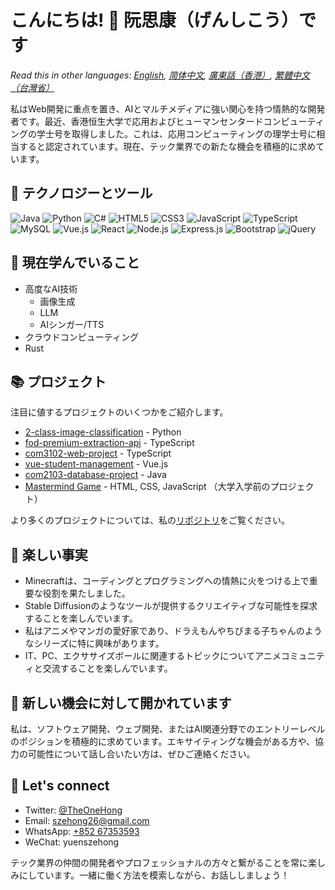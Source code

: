 # こんにちは! 👋 阮思康（げんしこう）です

*Read this in other languages: [English](README.md), [简体中文](README.zh-CN.md), [廣東話（香港）](README.zh-HK.md), [繁體中文（台灣省）](README.zh-TW.md)*

私はWeb開発に重点を置き、AIとマルチメディアに強い関心を持つ情熱的な開発者です。最近、香港恒生大学で応用およびヒューマンセンタードコンピューティングの学士号を取得しました。これは、応用コンピューティングの理学士号に相当すると認定されています。現在、テック業界での新たな機会を積極的に求めています。

## 🔧 テクノロジーとツール

![Java](https://img.shields.io/badge/-Java-007396?style=flat-square&logo=java&logoColor=white)
![Python](https://img.shields.io/badge/-Python-3776AB?style=flat-square&logo=python&logoColor=white)
![C#](https://img.shields.io/badge/-C%23-239120?style=flat-square&logo=c-sharp&logoColor=white)
![HTML5](https://img.shields.io/badge/-HTML5-E34F26?style=flat-square&logo=html5&logoColor=white)
![CSS3](https://img.shields.io/badge/-CSS3-1572B6?style=flat-square&logo=css3&logoColor=white)
![JavaScript](https://img.shields.io/badge/-JavaScript-F7DF1E?style=flat-square&logo=javascript&logoColor=black)
![TypeScript](https://img.shields.io/badge/-TypeScript-3178C6?style=flat-square&logo=typescript&logoColor=white)
![MySQL](https://img.shields.io/badge/-MySQL-4479A1?style=flat-square&logo=mysql&logoColor=white)
![Vue.js](https://img.shields.io/badge/-Vue.js-4FC08D?style=flat-square&logo=vue.js&logoColor=white)
![React](https://img.shields.io/badge/-React-61DAFB?style=flat-square&logo=react&logoColor=black)
![Node.js](https://img.shields.io/badge/-Node.js-339933?style=flat-square&logo=node.js&logoColor=white)
![Express.js](https://img.shields.io/badge/-Express.js-000000?style=flat-square&logo=express&logoColor=white)
![Bootstrap](https://img.shields.io/badge/-Bootstrap-7952B3?style=flat-square&logo=bootstrap&logoColor=white) 
![jQuery](https://img.shields.io/badge/-jQuery-0769AD?style=flat-square&logo=jquery&logoColor=white)

## 🌱 現在学んでいること

- 高度なAI技術
  - 画像生成
  - LLM
  - AIシンガー/TTS
- クラウドコンピューティング
- Rust

## 📚 プロジェクト

注目に値するプロジェクトのいくつかをご紹介します。

- [2-class-image-classification](https://github.com/YuenSzeHong/2-class-image-classification) - Python
- [fod-premium-extraction-api](https://github.com/YuenSzeHong/fod-premium-extraction-api) - TypeScript  
- [com3102-web-project](https://github.com/YuenSzeHong/com3102-web-project) - TypeScript
- [vue-student-management](https://github.com/YuenSzeHong/vue-student-management) - Vue.js
- [com2103-database-project](https://github.com/YuenSzeHong/com2103-database-project) - Java
- [Mastermind Game](link-to-your-mastermind-game-repository) - HTML, CSS, JavaScript （大学入学前のプロジェクト）

より多くのプロジェクトについては、私の[リポジトリ](https://github.com/YuenSzeHong?tab=repositories)をご覧ください。

## 🎉 楽しい事実

- Minecraftは、コーディングとプログラミングへの情熱に火をつける上で重要な役割を果たしました。  
- Stable Diffusionのようなツールが提供するクリエイティブな可能性を探求することを楽しんでいます。
- 私はアニメやマンガの愛好家であり、ドラえもんやちびまる子ちゃんのようなシリーズに特に興味があります。
- IT、PC、エクササイズボールに関連するトピックについてアニメコミュニティと交流することを楽しんでいます。

## 💼 新しい機会に対して開かれています

私は、ソフトウェア開発、ウェブ開発、またはAI関連分野でのエントリーレベルのポジションを積極的に求めています。エキサイティングな機会がある方や、協力の可能性について話し合いたい方は、ぜひご連絡ください。

## 💬 Let's connect

- Twitter: [@TheOneHong](https://twitter.com/TheOneHong)  
- Email: [szehong26@gmail.com](mailto:szehong26@gmail.com)
- WhatsApp: [+852 67353593](https://wa.me/85267353593)
- WeChat: yuenszehong

テック業界の仲間の開発者やプロフェッショナルの方々と繋がることを常に楽しみにしています。一緒に働く方法を模索しながら、お話ししましょう！